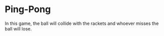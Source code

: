 # Ping-Pong
In this game, the ball will collide with the rackets and whoever misses the ball will lose.
